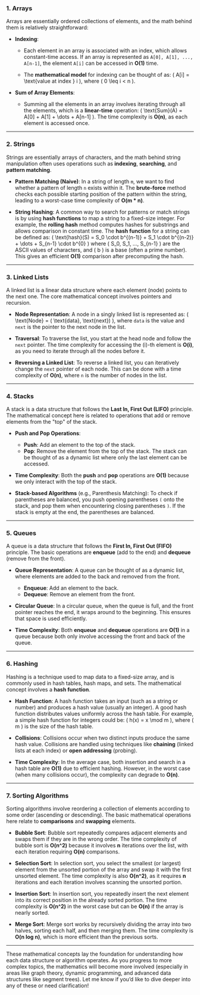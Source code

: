 ### **1. Arrays**
Arrays are essentially ordered collections of elements, and the math behind them is relatively straightforward:

- **Indexing**:
  - Each element in an array is associated with an index, which allows constant-time access. If an array is represented as `A[0], A[1], ..., A[n-1]`, the element `A[i]` can be accessed in **O(1)** time.

  - The **mathematical model** for indexing can be thought of as:
    \( A[i] = \text{value at index } i \), where \( 0 \leq i < n \).

- **Sum of Array Elements**:
  - Summing all the elements in an array involves iterating through all the elements, which is a **linear-time** operation:
    \( \text{Sum}(A) = A[0] + A[1] + \dots + A[n-1] \).
    The time complexity is **O(n)**, as each element is accessed once.

---

### **2. Strings**
Strings are essentially arrays of characters, and the math behind string manipulation often uses operations such as **indexing**, **searching**, and **pattern matching**.

- **Pattern Matching (Naive)**:
  In a string of length `m`, we want to find whether a pattern of length `n` exists within it. The **brute-force** method checks each possible starting position of the pattern within the string, leading to a worst-case time complexity of **O(m * n)**.

- **String Hashing**:
  A common way to search for patterns or match strings is by using **hash functions** to map a string to a fixed-size integer. For example, the **rolling hash** method computes hashes for substrings and allows comparison in constant time.
  The **hash function** for a string can be defined as:
  \( \text{hash}(S) = S_0 \cdot b^{(n-1)} + S_1 \cdot b^{(n-2)} + \dots + S_{n-1} \cdot b^{0} \)
  where \( S_0, S_1, ..., S_{n-1} \) are the ASCII values of characters, and \( b \) is a base (often a prime number). This gives an efficient **O(1)** comparison after precomputing the hash.

---

### **3. Linked Lists**
A linked list is a linear data structure where each element (node) points to the next one. The core mathematical concept involves pointers and recursion.

- **Node Representation**:
  A node in a singly linked list is represented as:
  \( \text{Node} = ( \text{data}, \text{next}) \), where `data` is the value and `next` is the pointer to the next node in the list.

- **Traversal**:
  To traverse the list, you start at the head node and follow the `next` pointer. The time complexity for accessing the \(i\)-th element is **O(i)**, as you need to iterate through all the nodes before it.

- **Reversing a Linked List**:
  To reverse a linked list, you can iteratively change the `next` pointer of each node. This can be done with a time complexity of **O(n)**, where `n` is the number of nodes in the list.

---

### **4. Stacks**
A stack is a data structure that follows the **Last In, First Out (LIFO)** principle. The mathematical concept here is related to operations that add or remove elements from the "top" of the stack.

- **Push and Pop Operations**:
  - **Push**: Add an element to the top of the stack.
  - **Pop**: Remove the element from the top of the stack.
  The stack can be thought of as a dynamic list where only the last element can be accessed.

- **Time Complexity**:
  Both the **push** and **pop** operations are **O(1)** because we only interact with the top of the stack.

- **Stack-based Algorithms** (e.g., Parenthesis Matching):
  To check if parentheses are balanced, you push opening parentheses `(` onto the stack, and pop them when encountering closing parentheses `)`. If the stack is empty at the end, the parentheses are balanced.

---

### **5. Queues**
A queue is a data structure that follows the **First In, First Out (FIFO)** principle. The basic operations are **enqueue** (add to the end) and **dequeue** (remove from the front).

- **Queue Representation**:
  A queue can be thought of as a dynamic list, where elements are added to the back and removed from the front.
  - **Enqueue**: Add an element to the back.
  - **Dequeue**: Remove an element from the front.

- **Circular Queue**:
  In a circular queue, when the queue is full, and the front pointer reaches the end, it wraps around to the beginning. This ensures that space is used efficiently.

- **Time Complexity**:
  Both **enqueue** and **dequeue** operations are **O(1)** in a queue because both only involve accessing the front and back of the queue.

---

### **6. Hashing**
Hashing is a technique used to map data to a fixed-size array, and is commonly used in hash tables, hash maps, and sets. The mathematical concept involves a **hash function**.

- **Hash Function**:
  A hash function takes an input (such as a string or number) and produces a hash value (usually an integer). A good hash function distributes values uniformly across the hash table.
  For example, a simple hash function for integers could be:
  \( h(x) = x \mod m \),
  where \( m \) is the size of the hash table.

- **Collisions**:
  Collisions occur when two distinct inputs produce the same hash value. Collisions are handled using techniques like **chaining** (linked lists at each index) or **open addressing** (probing).

- **Time Complexity**:
  In the average case, both insertion and search in a hash table are **O(1)** due to efficient hashing. However, in the worst case (when many collisions occur), the complexity can degrade to **O(n)**.

---

### **7. Sorting Algorithms**
Sorting algorithms involve reordering a collection of elements according to some order (ascending or descending). The basic mathematical operations here relate to **comparisons** and **swapping** elements.

- **Bubble Sort**:
  Bubble sort repeatedly compares adjacent elements and swaps them if they are in the wrong order.
  The time complexity of bubble sort is **O(n^2)** because it involves **n** iterations over the list, with each iteration requiring **O(n)** comparisons.

- **Selection Sort**:
  In selection sort, you select the smallest (or largest) element from the unsorted portion of the array and swap it with the first unsorted element.
  The time complexity is also **O(n^2)**, as it requires **n** iterations and each iteration involves scanning the unsorted portion.

- **Insertion Sort**:
  In insertion sort, you repeatedly insert the next element into its correct position in the already sorted portion.
  The time complexity is **O(n^2)** in the worst case but can be **O(n)** if the array is nearly sorted.

- **Merge Sort**:
  Merge sort works by recursively dividing the array into two halves, sorting each half, and then merging them.
  The time complexity is **O(n log n)**, which is more efficient than the previous sorts.

---

These mathematical concepts lay the foundation for understanding how each data structure or algorithm operates. As you progress to more complex topics, the mathematics will become more involved (especially in areas like graph theory, dynamic programming, and advanced data structures like segment trees). Let me know if you’d like to dive deeper into any of these or need clarification!
